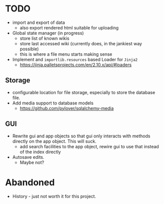 # TODO

* import and export of data
  * also export rendered html suitable for uploading
* Global state manager (in progress)
  * store list of known wikis
  * store last accessed wiki (currently does, in the jankiest way possible)
  * this is where a file menu starts making sense
* Implement and `importlib.resources` based Loader for `Jinja2`
  * https://jinja.palletsprojects.com/en/2.10.x/api/#loaders

## Storage

* configurable location for file storage, especially to store the database file.
* Add media support to database models
  * https://github.com/pylover/sqlalchemy-media

## GUI

* Rewrite gui and app objects so that gui only interacts with methods directly on the app object.  This will suck.
  * add search facilities to the app object, rewire gui to use that instead of the index directly
* Autosave edits.
  * Maybe not?

# Abandoned

* History - just not worth it for this project.